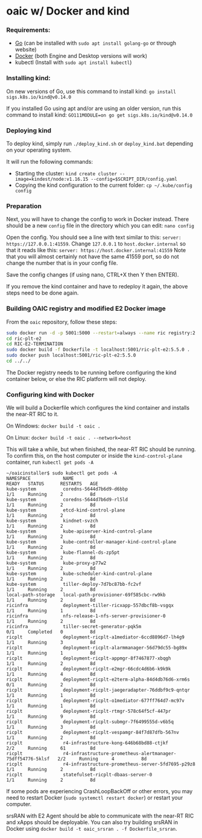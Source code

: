 # oaic w/ Docker and kind

### Requirements:
- [Go](https://go.dev/doc/install) (can be installed with `sudo apt install golang-go` or through website)
- [Docker](https://docs.docker.com/engine/install/) (both Engine and Desktop versions will work)
- kubectl (Install with `sudo apt install kubectl`)

### Installing kind:

On new versions of Go, use this command to install kind:
`go install sigs.k8s.io/kind@v0.14.0`

If you installed Go using apt and/or are using an older version, run this command to install kind:
`GO111MODULE=on go get sigs.k8s.io/kind@v0.14.0`

### Deploying kind

To deploy kind, simply run `./deploy_kind.sh` or `deploy_kind.bat` depending on your operating system.

It will run the following commands:
- Starting the cluster: `kind create cluster --image=kindest/node:v1.16.15 --config=$SCRIPT_DIR/config.yaml`
- Copying the kind configuration to the current folder: `cp ~/.kube/config config`

### Preparation

Next, you will have to change the config to work in Docker instead. There should be a new `config` file in the directory which you can edit: `nano config`

Open the config. You should see a line with text similar to this: `server: https://127.0.0.1:41559`. Change `127.0.0.1` to `host.docker.internal` so that it reads like this: `server: https://host.docker.internal:41559`
Note that you will almost certainly not have the same 41559 port, so do not change the number that is in your config file.

Save the config changes (if using nano, CTRL+X then Y then ENTER).

If you remove the kind container and have to redeploy it again, the above steps need to be done again.

### Building OAIC registry and modified E2 Docker image

From the `oaic` repository, follow these steps:
```bash
sudo docker run -d -p 5001:5000 --restart=always --name ric registry:2
cd ric-plt-e2
cd RIC-E2-TERMINATION
sudo docker build -f Dockerfile -t localhost:5001/ric-plt-e2:5.5.0 .
sudo docker push localhost:5001/ric-plt-e2:5.5.0
cd ../../
```

The Docker registry needs to be running before configuring the kind container below, or else the RIC platform will not deploy.

### Configuring kind with Docker

We will build a Dockerfile which configures the kind container and installs the near-RT RIC to it.

On Windows:
`docker build -t oaic .`

On Linux:
`docker build -t oaic . --network=host`

This will take a while, but when finished, the near-RT RIC should be running.
To confirm this, on the host computer or inside the `kind-control-plane` container, run `kubectl get pods -A`

```
~/oaicinstaller$ sudo kubectl get pods -A
NAMESPACE            NAME                                                         READY   STATUS      RESTARTS   AGE
kube-system          coredns-5644d7b6d9-d6bbp                                     1/1     Running     2          8d
kube-system          coredns-5644d7b6d9-rl5ld                                     1/1     Running     2          8d
kube-system          etcd-kind-control-plane                                      1/1     Running     2          8d
kube-system          kindnet-svzch                                                1/1     Running     2          8d
kube-system          kube-apiserver-kind-control-plane                            1/1     Running     2          8d
kube-system          kube-controller-manager-kind-control-plane                   1/1     Running     2          8d
kube-system          kube-flannel-ds-zp5pt                                        1/1     Running     2          8d
kube-system          kube-proxy-p77w2                                             1/1     Running     2          8d
kube-system          kube-scheduler-kind-control-plane                            1/1     Running     2          8d
kube-system          tiller-deploy-7d7bc87bb-fc2vf                                1/1     Running     2          8d
local-path-storage   local-path-provisioner-69f585cbc-rw9kb                       1/1     Running     2          8d
ricinfra             deployment-tiller-ricxapp-557dbcf8b-vsgqx                    1/1     Running     1          8d
ricinfra             nfs-release-1-nfs-server-provisioner-0                       1/1     Running     2          8d
ricinfra             tiller-secret-generator-pqk5m                                0/1     Completed   0          8d
ricplt               deployment-ricplt-a1mediator-6ccd8896d7-lh4g9                1/1     Running     3          8d
ricplt               deployment-ricplt-alarmmanager-56d79dc55-bg89x               1/1     Running     1          8d
ricplt               deployment-ricplt-appmgr-8f7467877-xbqgh                     1/1     Running     2          8d
ricplt               deployment-ricplt-e2mgr-66cdc4d6b6-k9k9k                     1/1     Running     4          8d
ricplt               deployment-ricplt-e2term-alpha-84d4db76d6-xrm6s              0/1     Running     2          8d
ricplt               deployment-ricplt-jaegeradapter-76ddbf9c9-qntqr              1/1     Running     1          8d
ricplt               deployment-ricplt-o1mediator-677ff764d7-mc97v                1/1     Running     1          8d
ricplt               deployment-ricplt-rtmgr-578c64f5cf-447pr                     1/1     Running     9          8d
ricplt               deployment-ricplt-submgr-7f6499555d-v6b5q                    1/1     Running     3          8d
ricplt               deployment-ricplt-vespamgr-84f7d87dfb-567nv                  1/1     Running     2          8d
ricplt               r4-infrastructure-kong-646b68bd88-ctjkf                      2/2     Running     61         8d
ricplt               r4-infrastructure-prometheus-alertmanager-75dff54776-5klsf   2/2     Running     4          8d
ricplt               r4-infrastructure-prometheus-server-5fd7695-p29z8            1/1     Running     2          8d
ricplt               statefulset-ricplt-dbaas-server-0                            1/1     Running     2          8d
```

If some pods are experiencing CrashLoopBackOff or other errors, you may need to restart Docker (`sudo systemctl restart docker`) or restart your computer.

srsRAN with E2 Agent should be able to communicate with the near-RT RIC and xApps should be deployable. You can also try building srsRAN in Docker using `docker build -t oaic_srsran . -f Dockerfile_srsran`.
